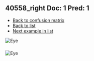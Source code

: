 ## 40558_right Doc: 1 Pred: 1
- [Back to confusion matrix](https://github.com/juliandewit/kaggle_retinopathy/blob/master/matrix.md)
- [Back to list](https://github.com/juliandewit/kaggle_retinopathy/blob/master/lists/11/list.md)
- [Next example in list](https://github.com/juliandewit/kaggle_retinopathy/blob/master/lists/11/40/40570_right.md)

![Eye](https://retinopaty.blob.core.windows.net/size1024/40558_right_1.jpeg)

### 

![Eye]()
